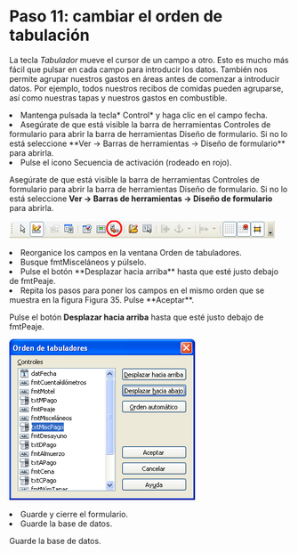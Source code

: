 
# Paso 11: cambiar el orden de tabulación

La tecla *Tabulador* mueve el cursor de un campo a otro. Esto es mucho más fácil que pulsar en cada campo para introducir los datos. También nos permite agrupar nuestros gastos en áreas antes de comenzar a introducir datos. Por ejemplo, todos nuestros recibos de comidas pueden agruparse, así como nuestras tapas y nuestros gastos en combustible.

<li>
Mantenga pulsada la tecla* Control* y haga clic en el campo fecha.
</li>
<li>
Asegúrate de que está visible la barra de herramientas Controles de formulario para abrir la barra de herramientas Diseño de formulario. Si no lo está seleccione **Ver → Barras de herramientas → Diseño de formulario** para abrirla.
</li>
<li>
Pulse el icono Secuencia de activación (rodeado en rojo).
</li>

Asegúrate de que está visible la barra de herramientas Controles de formulario para abrir la barra de herramientas Diseño de formulario. Si no lo está seleccione **Ver → Barras de herramientas → Diseño de formulario** para abrirla.

![](img/Fig34.png)
<li>
Reorganice los campos en la ventana Orden de tabuladores.
</li>

<li>
Busque fmtMisceláneos y púlselo.
</li>
<li>
Pulse el botón **Desplazar hacia arriba** hasta que esté justo debajo de fmtPeaje.
</li>
<li>
Repita los pasos para poner los campos en el mismo orden que se muestra en la figura Figura 35. Pulse **Aceptar**.
</li>

Pulse el botón **Desplazar hacia arriba** hasta que esté justo debajo de fmtPeaje.

![](img/Fig35.png)
<li>
Guarde y cierre el formulario.
</li>
<li>
Guarde la base de datos.
</li>

Guarde la base de datos.

